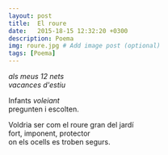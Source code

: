 ```yaml
---
layout: post
title:  El roure
date:   2015-18-15 12:32:20 +0300
description: Poema
img: roure.jpg # Add image post (optional)
tags: [Poema]
---
```


_als meus 12 nets_  
_vacances d'estiu_  

Infants _voleiant_  
pregunten i escolten.  

Voldria ser com el roure gran del jardí  
fort, imponent, protector  
on els ocells es troben segurs.
